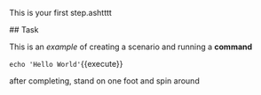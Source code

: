 This is your first step.ashtttt

## Task

This is an _example_ of creating a scenario and running a **command**

`echo 'Hello World'`{{execute}}

after completing, stand on one foot and spin around
